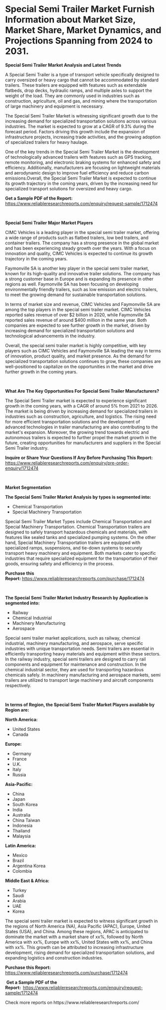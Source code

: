 <p><h1>Special Semi Trailer Market Furnish Information about Market Size, Market Share, Market Dynamics, and Projections Spanning from 2024 to 2031.</h1></p><p><strong>Special Semi Trailer Market Analysis and Latest Trends</strong></p>
<p><p>A Special Semi Trailer is a type of transport vehicle specifically designed to carry oversized or heavy cargo that cannot be accommodated by standard trailers. These trailers are equipped with features such as extendable flatbeds, drop decks, hydraulic ramps, and multiple axles to support the weight of the load. They are commonly used in industries such as construction, agriculture, oil and gas, and mining where the transportation of large machinery and equipment is necessary.</p><p>The Special Semi Trailer Market is witnessing significant growth due to the increasing demand for specialized transportation solutions across various industries. The market is expected to grow at a CAGR of 9.3% during the forecast period. Factors driving this growth include the expansion of infrastructure projects, increasing trade activities, and the growing adoption of specialized trailers for heavy haulage.</p><p>One of the key trends in the Special Semi Trailer Market is the development of technologically advanced trailers with features such as GPS tracking, remote monitoring, and electronic braking systems for enhanced safety and efficiency. Additionally, manufacturers are focusing on lightweight materials and aerodynamic design to improve fuel efficiency and reduce carbon emissions.Overall, the Special Semi Trailer Market is expected to continue its growth trajectory in the coming years, driven by the increasing need for specialized transport solutions for oversized and heavy cargo.</p></p>
<p><strong>Get a Sample PDF of the Report:&nbsp;</strong> <a href="https://www.reliableresearchreports.com/enquiry/request-sample/1712474">https://www.reliableresearchreports.com/enquiry/request-sample/1712474</a></p>
<p>&nbsp;</p>
<p><strong>Special Semi Trailer Major Market Players</strong></p>
<p><p>CIMC Vehicles is a leading player in the special semi trailer market, offering a wide range of products such as flatbed trailers, low bed trailers, and container trailers. The company has a strong presence in the global market and has been experiencing steady growth over the years. With a focus on innovation and quality, CIMC Vehicles is expected to continue its growth trajectory in the coming years.</p><p>Faymonville SA is another key player in the special semi trailer market, known for its high-quality and innovative trailer solutions. The company has a strong customer base in Europe and is expanding its presence in other regions as well. Faymonville SA has been focusing on developing environmentally friendly trailers, such as low emission and electric trailers, to meet the growing demand for sustainable transportation solutions.</p><p>In terms of market size and revenue, CIMC Vehicles and Faymonville SA are among the top players in the special semi trailer market. CIMC Vehicles reported sales revenue of over $2 billion in 2020, while Faymonville SA reported sales revenue of around $400 million in the same year. Both companies are expected to see further growth in the market, driven by increasing demand for specialized transportation solutions and technological advancements in the industry.</p><p>Overall, the special semi trailer market is highly competitive, with key players such as CIMC Vehicles and Faymonville SA leading the way in terms of innovation, product quality, and market presence. As the demand for specialized transportation solutions continues to grow, these companies are well-positioned to capitalize on the opportunities in the market and drive further growth in the coming years.</p></p>
<p>&nbsp;</p>
<p><strong>What Are The Key Opportunities For Special Semi Trailer Manufacturers?</strong></p>
<p><p>The Special Semi Trailer market is expected to experience significant growth in the coming years, with a CAGR of around 5% from 2021 to 2026. The market is being driven by increasing demand for specialized trailers in industries such as construction, agriculture, and logistics. The rising need for more efficient transportation solutions and the development of advanced technologies in trailer manufacturing are also contributing to the market's expansion. Moreover, the growing trend towards electric and autonomous trailers is expected to further propel the market growth in the future, creating opportunities for manufacturers and suppliers in the Special Semi Trailer industry.</p></p>
<p><strong>Inquire or Share Your Questions If Any Before Purchasing This Report:</strong> <a href="https://www.reliableresearchreports.com/enquiry/pre-order-enquiry/1712474">https://www.reliableresearchreports.com/enquiry/pre-order-enquiry/1712474</a></p>
<p>&nbsp;</p>
<p><strong>Market Segmentation</strong></p>
<p><strong>The Special Semi Trailer Market Analysis by types is segmented into:</strong></p>
<p><ul><li>Chemical Transportation</li><li>Special Machinery Transportation</li></ul></p>
<p><p>Special Semi Trailer Market Types include Chemical Transportation and Special Machinery Transportation. Chemical Transportation trailers are designed to safely transport hazardous chemicals and materials, with features like sealed tanks and specialized pumping systems. On the other hand, Special Machinery Transportation trailers are equipped with specialized ramps, suspensions, and tie-down systems to securely transport heavy machinery and equipment. Both markets cater to specific industries that require specialized equipment for the transportation of their goods, ensuring safety and efficiency in the process.</p></p>
<p><strong>Purchase this Report:&nbsp;</strong><a href="https://www.reliableresearchreports.com/purchase/1712474">https://www.reliableresearchreports.com/purchase/1712474</a></p>
<p>&nbsp;</p>
<p><strong>The Special Semi Trailer Market Industry Research by Application is segmented into:</strong></p>
<p><ul><li>Railway</li><li>Chemical Industrial</li><li>Machinery Manufacturing</li><li>Aerospace</li></ul></p>
<p><p>Special semi trailer market applications, such as railway, chemical industrial, machinery manufacturing, and aerospace, serve specific industries with unique transportation needs. Semi trailers are essential in efficiently transporting heavy materials and equipment within these sectors. In the railway industry, special semi trailers are designed to carry rail components and equipment for maintenance and construction. In the chemical industrial sector, they are used for transporting hazardous chemicals safely. In machinery manufacturing and aerospace markets, semi trailers are utilized to transport large machinery and aircraft components respectively.</p></p>
<p>&nbsp;</p>
<p><strong>In terms of Region, the Special Semi Trailer Market Players available by Region are:</strong></p>
<p>
    <p> <strong> North America: </strong>
        <ul>
            <li>United States</li>
            <li>Canada</li>
        </ul>
        </p> 
    <p> <strong> Europe: </strong>
        <ul>
            <li>Germany</li>
            <li>France</li>
            <li>U.K.</li>
            <li>Italy</li>
            <li>Russia</li>
        </ul>
        </p> 
    <p> <strong> Asia-Pacific: </strong>
        <ul>
            <li>China</li>
            <li>Japan</li>
            <li>South Korea</li>
            <li>India</li>
            <li>Australia</li>
            <li>China Taiwan</li>
            <li>Indonesia</li>
            <li>Thailand</li>
            <li>Malaysia</li>
        </ul>
        </p> 
    <p> <strong> Latin America: </strong>
        <ul>
            <li>Mexico</li>
            <li>Brazil</li>
            <li>Argentina Korea</li>
            <li>Colombia</li>
        </ul>
        </p> 
    <p> <strong> Middle East & Africa: </strong>
        <ul>
            <li>Turkey</li>
            <li>Saudi</li>
            <li>Arabia</li>
            <li>UAE</li>
            <li>Korea</li>
        </ul>
    </p>
    </p>
<p><p>The special semi trailer market is expected to witness significant growth in the regions of North America (NA), Asia Pacific (APAC), Europe, United States (USA), and China. Among these regions, APAC is anticipated to dominate the market with a market share of xx%, followed by North America with xx%, Europe with xx%, United States with xx%, and China with xx%. This growth can be attributed to increasing infrastructure development, rising demand for specialized transportation solutions, and expanding logistics and construction industries.</p></p>
<p><strong>Purchase this Report: </strong><a href="https://www.reliableresearchreports.com/purchase/1712474">https://www.reliableresearchreports.com/purchase/1712474</a></p>
<p>&nbsp;<strong>Get a Sample PDF of the Report:&nbsp;&nbsp;</strong><a href="https://www.reliableresearchreports.com/enquiry/request-sample/1712474">https://www.reliableresearchreports.com/enquiry/request-sample/1712474</a></p>
<p><strong></strong></p>
<p>Check more reports on https://www.reliableresearchreports.com/</p>
